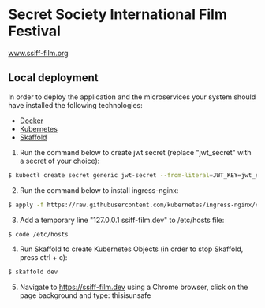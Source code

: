 # Secret Society International Film Festival

www.ssiff-film.org

## Local deployment

In order to deploy the application and the microservices your system should have installed the following technologies:

- [Docker](https://www.docker.com/)
- [Kubernetes](https://kubernetes.io/)
- [Skaffold](https://skaffold.dev/)

1. Run the command below to create jwt secret (replace "jwt_secret" with a secret of your choice):

```bash
$ kubectl create secret generic jwt-secret --from-literal=JWT_KEY=jwt_secret
```

2. Run the command below to install ingress-nginx:

```bash
$ apply -f https://raw.githubusercontent.com/kubernetes/ingress-nginx/controller-v0.45.0/deploy/static/provider/cloud/deploy.yaml
```

3. Add a temporary line "127.0.0.1 ssiff-film.dev" to /etc/hosts file:

```bash
$ code /etc/hosts
```

4. Run Skaffold to create Kubernetes Objects (in order to stop Skaffold, press ctrl + c):

```bash
$ skaffold dev
```

5. Navigate to https://ssiff-film.dev using a Chrome browser, click on the page background and type: thisisunsafe
